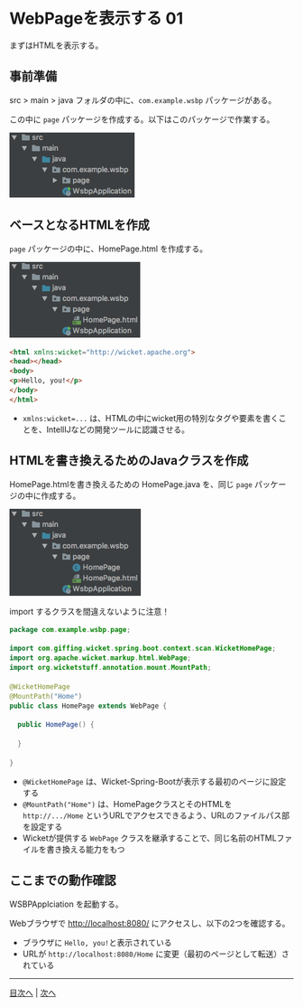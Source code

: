 # WebPageを表示する 01

まずはHTMLを表示する。

## 事前準備

src > main > java フォルダの中に、`com.example.wsbp` パッケージがある。

この中に `page` パッケージを作成する。以下はこのパッケージで作業する。

![pageパッケージの作成](./fig01.png)

## ベースとなるHTMLを作成

`page` パッケージの中に、HomePage.html を作成する。

![htmlの作成](./fig02.png)

```html
<html xmlns:wicket="http://wicket.apache.org">
<head></head>
<body>
<p>Hello, you!</p>
</body>
</html>
```

- `xmlns:wicket=...` は、HTMLの中にwicket用の特別なタグや要素を書くことを、IntellIJなどの開発ツールに認識させる。

## HTMLを書き換えるためのJavaクラスを作成

HomePage.htmlを書き換えるための HomePage.java を、同じ `page` パッケージの中に作成する。

![javaの作成](./fig03.png)

import するクラスを間違えないように注意！

```java
package com.example.wsbp.page;

import com.giffing.wicket.spring.boot.context.scan.WicketHomePage;
import org.apache.wicket.markup.html.WebPage;
import org.wicketstuff.annotation.mount.MountPath;

@WicketHomePage
@MountPath("Home")
public class HomePage extends WebPage {

  public HomePage() {
    
  }

}
```

- `@WicketHomePage` は、Wicket-Spring-Bootが表示する最初のページに設定する
- `@MountPath("Home")` は、HomePageクラスとそのHTMLを `http://.../Home` というURLでアクセスできるよう、URLのファイルパス部を設定する
- Wicketが提供する `WebPage` クラスを継承することで、同じ名前のHTMLファイルを書き換える能力をもつ

## ここまでの動作確認

WSBPApplciation を起動する。

Webブラウザで [http://localhost:8080/](http://localhost:8080/) にアクセスし、以下の2つを確認する。

- ブラウザに `Hello, you!`と表示されている
- URLが `http://localhost:8080/Home` に変更（最初のページとして転送）されている

----

[目次へ](../../README.md) | [次へ](./02.md)